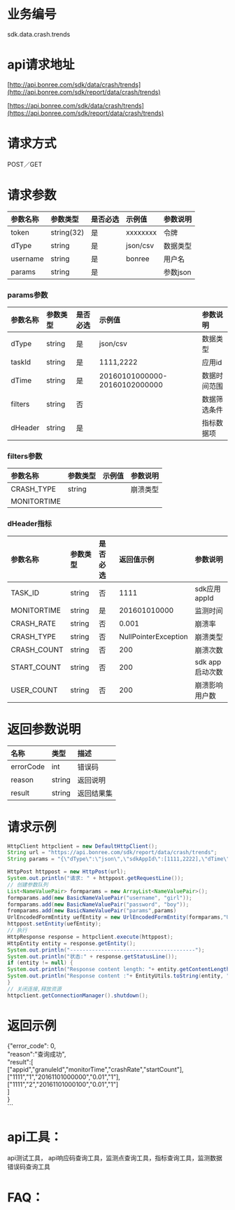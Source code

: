 # 业务编号

sdk.data.crash.trends

# api请求地址

[http://api.bonree.com/sdk/data/crash/trends](http://api.bonree.com/sdk/report/data/crash/trends)

[https://api.bonree.com/sdk/data/crash/trends](https://api.bonree.com/sdk/report/data/crash/trends)

# 请求方式

POST／GET

# 请求参数

| 参数名称 | 参数类型 | 是否必选 | 示例值 | 参数说明 |
| :--- | :--- | :--- | :--- | :--- |
| token | string\(32\) | 是 | xxxxxxxx | 令牌 |
| dType | string | 是 | json/csv | 数据类型 |
| username | string | 是 | bonree | 用户名 |
| params | string | 是 |  | 参数json |

### params参数

| 参数名称 | 参数类型 | 是否必选 | 示例值 | 参数说明 |
| :--- | :--- | :--- | :--- | :--- |
| dType | string | 是 | json/csv | 数据类型 |
| taskId | string | 是 | 1111,2222 | 应用id |
| dTime | string | 是 | 20160101000000-20160102000000 | 数据时间范围 |
| filters | string | 否 |  | 数据筛选条件 |
| dHeader | string | 是 |  | 指标数据项 |

### filters参数

| 参数名称 | 参数类型 | 示例值 | 参数说明 |
| :--- | :--- | :--- | :--- |
| CRASH\_TYPE | string |  | 崩溃类型 |
| MONITORTIME |  |  |  |

### dHeader指标

| 参数名称 | 参数类型 | 是否必选 | 返回值示例 | 参数说明 |
| :--- | :--- | :--- | :--- | :--- |
| TASK\_ID | string | 否 | 1111 | sdk应用appId |
| MONITORTIME | string | 是 | 201601010000 | 监测时间 |
| CRASH\_RATE | string | 否 | 0.001 | 崩溃率 |
| CRASH\_TYPE | string | 否 | NullPointerException | 崩溃类型 |
| CRASH\_COUNT | string | 否 | 200 | 崩溃次数 |
| START\_COUNT | string | 否 | 200 | sdk app启动次数 |
| USER\_COUNT | string | 否 | 200 | 崩溃影响用户数 |

# 返回参数说明

| 名称 | 类型 | 描述 |
| :--- | :--- | :--- |
| errorCode | int | 错误码 |
| reason | string | 返回说明 |
| result | string | 返回结果集 |

# 请求示例

```java
HttpClient httpclient = new DefaultHttpClient();
String url = "https://api.bonree.com/sdk/report/data/crash/trends";
String params = "{\"dType\":\"json\",\"sdkAppId\":[1111,2222],\"dTime\":\"20160101000000-20160102000000\",\"dHeader\":[appid,granuleId,monitorTime,crashRate,startCount],\"filter\":{\"crashTypeCode\":[\"1111\",\"2222\"]}}";

HttpPost httppost = new HttpPost(url);
System.out.println("请求: " + httppost.getRequestLine());
// 创建参数队列
List<NameValuePair> formparams = new ArrayList<NameValuePair>();
formparams.add(new BasicNameValuePair("username", "girl"));
formparams.add(new BasicNameValuePair("password", "boy"));
fromparams.add(new BasicNameValuePair("params",params)
UrlEncodedFormEntity uefEntity = new UrlEncodedFormEntity(formparams,"UTF-8");
httppost.setEntity(uefEntity);
// 执行
HttpResponse response = httpclient.execute(httppost);
HttpEntity entity = response.getEntity();
System.out.println("----------------------------------------");
System.out.println("状态:" + response.getStatusLine());
if (entity != null) {
System.out.println("Response content length: "+ entity.getContentLength());
System.out.println("Response content :"+ EntityUtils.toString(entity, "UTF-8"));
}
// 关闭连接,释放资源
httpclient.getConnectionManager().shutdown();
```

# 返回示例

{"error\_code": 0,  
    "reason":"查询成功",  
    "result":\[  
        \["appid","granuleId","monitorTime","crashRate","startCount"\],  
        \["1111","1","20161101000000","0.01","1"\],  
        \["1111","2","20161101000100","0.01","1"\]  
    \]  
}  
\`\`\`

# api工具：

api测试工具， api响应码查询工具，监测点查询工具，指标查询工具，监测数据错误码查询工具

# FAQ：



